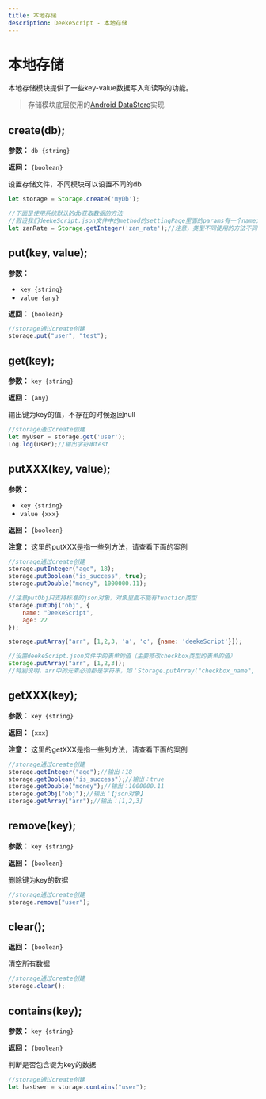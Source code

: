 ```yaml
---
title: 本地存储
description: DeekeScript - 本地存储
---
```


# 本地存储

本地存储模块提供了一些key-value数据写入和读取的功能。

> 存储模块底层使用的<a target="_blank" href="https://developer.android.com/topic/libraries/architecture/datastore?hl=zh-cn">Android DataStore</a>实现

## create(db);

**参数：** `db {string}`

**返回：** `{boolean}`

设置存储文件，不同模块可以设置不同的db

```javascript
let storage = Storage.create('myDb');

//下面是使用系统默认的db获取数据的方法
//假设我们deekeScript.json文件中的method的settingPage里面的params有一个name为zan_rate的表单，则可以通过下面的方法获取设置的值
let zanRate = Storage.getInteger('zan_rate');//注意，类型不同使用的方法不同，否则读取的数据会存在问题【注意这里的Storage第一个字母是大写】
```

## put(key, value);

**参数：**
- `key {string}`
- `value {any}`

**返回：** `{boolean}`

```javascript
//storage通过create创建
storage.put("user", "test");
```

## get(key);

**参数：** `key {string}`

**返回：** `{any}`

输出键为key的值，不存在的时候返回null

```javascript
//storage通过create创建
let myUser = storage.get('user');
Log.log(user);//输出字符串test
```

## putXXX(key, value);

**参数：**
- `key {string}`
- `value {xxx}`

**返回：** `{boolean}`

**注意：** 这里的putXXX是指一些列方法，请查看下面的案例

```javascript
//storage通过create创建
storage.putInteger("age", 18);
storage.putBoolean("is_success", true);
storage.putDouble("money", 1000000.11);

//注意putObj只支持标准的json对象，对象里面不能有function类型
storage.putObj("obj", {
    name: "DeekeScript",
    age: 22
});

storage.putArray("arr", [1,2,3, 'a', 'c', {name: 'deekeScript'}]);

//设置deekeScript.json文件中的表单的值（主要修改checkbox类型的表单的值）
Storage.putArray("arr", [1,2,3]);
//特别说明，arr中的元素必须都是字符串，如：Storage.putArray("checkbox_name", ["1","2","3"]);
```

## getXXX(key);

**参数：** `key {string}`

**返回：** `{xxx}`

**注意：** 这里的getXXX是指一些列方法，请查看下面的案例

```javascript
//storage通过create创建
storage.getInteger("age");//输出：18
storage.getBoolean("is_success");//输出：true
storage.getDouble("money");//输出：1000000.11
storage.getObj("obj");//输出：【json对象】
storage.getArray("arr");//输出：[1,2,3]
```

## remove(key);

**参数：** `key {string}`

**返回：** `{boolean}`

删除键为key的数据

```javascript
//storage通过create创建
storage.remove("user");
```

## clear();

**返回：** `{boolean}`

清空所有数据

```javascript
//storage通过create创建
storage.clear();
```

## contains(key);

**参数：** `key {string}`

**返回：** `{boolean}`

判断是否包含键为key的数据

```javascript
//storage通过create创建
let hasUser = storage.contains("user");
```
